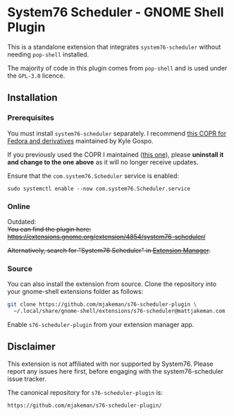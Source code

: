 # System76 Scheduler - GNOME Shell Plugin
This is a standalone extension that integrates `system76-scheduler` without
needing `pop-shell` installed.

The majority of code in this plugin comes from `pop-shell` and is used under
the `GPL-3.0` licence.

## Installation
### Prerequisites
You must install `system76-scheduler` separately. I recommend [this COPR for Fedora and derivatives](https://copr.fedorainfracloud.org/coprs/kylegospo/system76-scheduler/) maintained by Kyle Gospo.

If you previously used the COPR I maintained ([this one](https://copr.fedorainfracloud.org/coprs/mjakeman/system76-scheduler/)), please **uninstall it and change to the one above** as it will no longer receive updates.

Ensure that the `com.system76.Scheduler` service is enabled:

```
sudo systemctl enable --now com.system76.Scheduler.service
```

### Online
Outdated:\
~~You can find the plugin here: https://extensions.gnome.org/extension/4854/system76-scheduler/~~

~~Alternatively, search for  "System76 Scheduler" in [Extension Manager](https://github.com/mjakeman/extension-manager).~~

### Source
You can also install the extension from source. Clone the repository
into your gnome-shell extensions folder as follows:
```bash
git clone https://github.com/mjakeman/s76-scheduler-plugin \
  ~/.local/share/gnome-shell/extensions/s76-scheduler@mattjakeman.com
```



Enable `s76-scheduler-plugin` from your extension manager app.

## Disclaimer
This extension is not affiliated with nor supported by System76. Please
report any issues here first, before engaging with the system76-scheduler
issue tracker.

The canonical repository for `s76-scheduler-plugin` is:
```
https://github.com/mjakeman/s76-scheduler-plugin/
```
